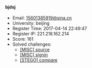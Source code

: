 #### bjdsj  

* Email: 15601385919@sina.cn  
* University: beijing  
* Register Time: 2017-04-14 22:49:47  
* Register IP: 221.218.162.214  
* Score: 161  
* Solved challenges: 
  * [[MISC] source](https://github.com/SniperOJ/Challenges/blob/master/misc/source.json)  
  * [[MISC] signin](https://github.com/SniperOJ/Challenges/blob/master/misc/signin.json)  
  * [[STEGO] compare](https://github.com/SniperOJ/Challenges/blob/master/stego/compare.json)  
